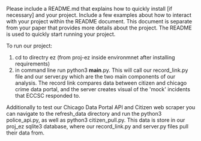 Please include a README.md that explains how to quickly install [if necessary] and your project. Include a few examples about how to interact with your project within the README document. This document is separate from your paper that provides more details about the project. The README is used to quickly start running your project.

To run our project:
1. cd to directry ez (from proj-ez inside environmnet after installing requirements)
2. in command line run python3 __main__.py. This will call our record_link.py file and our server.py
which are the two main components of our analysis. The record link compares data between citizen and
chicago crime data portal, and the server creates visual of the 'mock' incidents that ECCSC responded to. 

Additionally to test our Chicago Data Portal API and Citizen web scraper you can navigate to the refresh_data 
directory and run the python3 police_api.py, as well as python3 citizen_pull.py. This data is store in our 
proj_ez sqlite3 database, where our record_link.py and server.py files pull their data from. 
